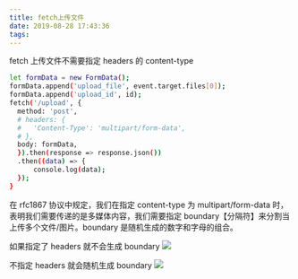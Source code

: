 ```yaml
---
title: fetch上传文件
date: 2019-08-28 17:43:36
tags:
---
```


fetch 上传文件不需要指定 headers 的 content-type

```bash
let formData = new FormData();
formData.append('upload_file', event.target.files[0]);
formData.append('upload_id', id);
fetch('/upload', {
  method: 'post',
  # headers: {
  #   'Content-Type': 'multipart/form-data',
  # },
  body: formData,
  }).then(response => response.json())
  .then((data) => {
      console.log(data);
  });
}
```

<!--more-->

在 rfc1867 协议中规定，我们在指定 content-type 为 multipart/form-data 时，表明我们需要传递的是多媒体内容，我们需要指定 boundary【分隔符】来分割当上传多个文件/图片。boundary 是随机生成的数字和字母的组合。

如果指定了 headers 就不会生成 boundary
![](/images/fetch-upload.png)

不指定 headers 就会随机生成 boundary
![](/images/fetch-upload2.png)
